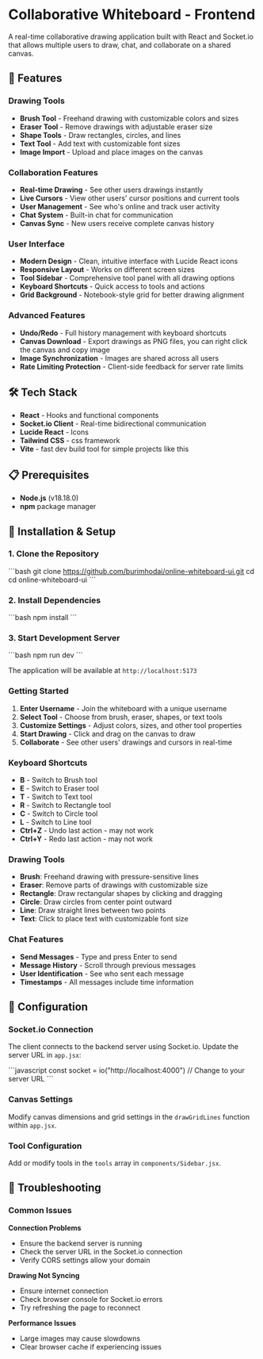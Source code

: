 # Collaborative Whiteboard - Frontend

A real-time collaborative drawing application built with React and Socket.io that allows multiple users to draw, chat, and collaborate on a shared canvas.

## 🎨 Features

### Drawing Tools

- **Brush Tool** - Freehand drawing with customizable colors and sizes
- **Eraser Tool** - Remove drawings with adjustable eraser size
- **Shape Tools** - Draw rectangles, circles, and lines
- **Text Tool** - Add text with customizable font sizes
- **Image Import** - Upload and place images on the canvas

### Collaboration Features

- **Real-time Drawing** - See other users drawings instantly
- **Live Cursors** - View other users' cursor positions and current tools
- **User Management** - See who's online and track user activity
- **Chat System** - Built-in chat for communication
- **Canvas Sync** - New users receive complete canvas history

### User Interface

- **Modern Design** - Clean, intuitive interface with Lucide React icons
- **Responsive Layout** - Works on different screen sizes
- **Tool Sidebar** - Comprehensive tool panel with all drawing options
- **Keyboard Shortcuts** - Quick access to tools and actions
- **Grid Background** - Notebook-style grid for better drawing alignment

### Advanced Features

- **Undo/Redo** - Full history management with keyboard shortcuts
- **Canvas Download** - Export drawings as PNG files, you can right click the canvas and copy image
- **Image Synchronization** - Images are shared across all users
- **Rate Limiting Protection** - Client-side feedback for server rate limits

## 🛠️ Tech Stack

- **React** - Hooks and functional components
- **Socket.io Client** - Real-time bidirectional communication
- **Lucide React** - Icons
- **Tailwind CSS** - css framework
- **Vite** - fast dev build tool for simple projects like this

## 📋 Prerequisites

- **Node.js** (v18.18.0)
- **npm** package manager

## 🚀 Installation & Setup

### 1. Clone the Repository

\`\`\`bash
git clone https://github.com/burimhodai/online-whiteboard-ui.git
cd cd online-whiteboard-ui
\`\`\`

### 2. Install Dependencies

\`\`\`bash
npm install
\`\`\`

### 3. Start Development Server

\`\`\`bash
npm run dev
\`\`\`

The application will be available at `http://localhost:5173`

### Getting Started

1. **Enter Username** - Join the whiteboard with a unique username
2. **Select Tool** - Choose from brush, eraser, shapes, or text tools
3. **Customize Settings** - Adjust colors, sizes, and other tool properties
4. **Start Drawing** - Click and drag on the canvas to draw
5. **Collaborate** - See other users' drawings and cursors in real-time

### Keyboard Shortcuts

- **B** - Switch to Brush tool
- **E** - Switch to Eraser tool
- **T** - Switch to Text tool
- **R** - Switch to Rectangle tool
- **C** - Switch to Circle tool
- **L** - Switch to Line tool
- **Ctrl+Z** - Undo last action - may not work
- **Ctrl+Y** - Redo last action - may not work

### Drawing Tools

- **Brush**: Freehand drawing with pressure-sensitive lines
- **Eraser**: Remove parts of drawings with customizable size
- **Rectangle**: Draw rectangular shapes by clicking and dragging
- **Circle**: Draw circles from center point outward
- **Line**: Draw straight lines between two points
- **Text**: Click to place text with customizable font size

### Chat Features

- **Send Messages** - Type and press Enter to send
- **Message History** - Scroll through previous messages
- **User Identification** - See who sent each message
- **Timestamps** - All messages include time information

## 🔧 Configuration

### Socket.io Connection

The client connects to the backend server using Socket.io. Update the server URL in `app.jsx`:

\`\`\`javascript
const socket = io("http://localhost:4000") // Change to your server URL
\`\`\`

### Canvas Settings

Modify canvas dimensions and grid settings in the `drawGridLines` function within `app.jsx`.

### Tool Configuration

Add or modify tools in the `tools` array in `components/Sidebar.jsx`.

## 🐛 Troubleshooting

### Common Issues

**Connection Problems**

- Ensure the backend server is running
- Check the server URL in the Socket.io connection
- Verify CORS settings allow your domain

**Drawing Not Syncing**

- Ensure internet connection
- Check browser console for Socket.io errors
- Try refreshing the page to reconnect

**Performance Issues**

- Large images may cause slowdowns
- Clear browser cache if experiencing issues
